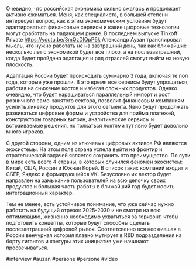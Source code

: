 
Очевидно, что российская экономика сильно сжалась и продолжает активно сжиматься. Меня, как специалиста, в большей степени интересует вопрос, как к этим экономическим условиям будут адаптироваться финансовые сервисы и какие цифровые технологии могут сработать на падающем рынке. В последнем выпуске Tinkoff Private https://youtu.be/3mQzDlQpP6k Александр Аузан транслировал мысль, что нужно работать не на завтрашний день, так как ближайшие несколько лет с экономикой будет все плохо, а на послезавтрашний, когда будет пройдена адаптация и ряд отраслей смогут выйти на новую плоскость.

Адаптация России будет происходить суммарно 3 года, включая те пол года, которые уже прошли. В это время все сервисы будут упрощаться, работая на снижение костов и избегая сложных продуктов. Однако очевидно, что будет наращиваться параллельный импорт и рост розничного само-занятого сектора, позволит финансовым компаниям усилить линейку продуктов для этого сегмента. Явно будут продолжать развиваться цифровые формы и устройства для приёма платежей, конструкторы товарных витрин, аналитические сервисы и встраиваемые решения, но толкаться локтями тут явно будет довольно много игроков.

С другой стороны, одним из ключевых цифровых активов РФ являются экосистемы. На этом поле страна успела выйти на фронтир и стратегической задачей является сохранить это преимущество. По сути в мире есть всего 4 страны, в которых случился феномен экосистем: Китай, США, Россия и Южная Корей. В список таких компаний входит и СБЕР, Яндекс и формирующийся VK. Безусловно их вектор будет направлен на замыкание пользователей на всю цепочку своих продуктов и большая часть работы в ближайший год будет носить интеграционный характер. 

Тем не менее, есть устойчивое понимание, что уже сейчас нужно работать на будущий отрезок 2025-2030 и не смотря на всю оптимизацию, жизненно необходимо ухватиться за горизонт, чтобы подготовить концепты, которые будут способны сделать послезавтрашний цифровой рывок. Соответсвенно вся неожившая в России венчурная история плавно мутирует в R&D подразделения на борту гигантов и контуры этих инициатив уже начинают просвечиваться.

#interview #auzan #persone #persone #video 